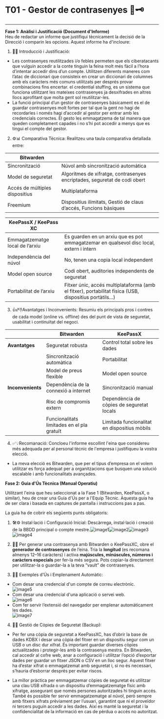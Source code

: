 # **T01 \- Gestor de contrasenyes** 🔐🗝️

---

**Fase 1: Anàlisi i Justificació (Document d'Informe)**  
Heu de redactar un informe que justifiqui tècnicament la decisió de la Direcció i comparin les opcions. Aquest informe ha d'incloure:

1. 📘📝 Introducció i Justificació:  
* Les contrasenyes reutilitzades i/o febles permeten que els ciberatacants que vulguin accedir a la conte tinguin la feina molt més fàcil a l’hora d’intentar accedir dins d’un compte. Utilitzen diferents maneres com l’atac de diccionari que consisteix en crear un diccionari de columnes amb els caràcters més comuns utilitzats per després provar combinacions fins encertar. el credential stuffing, es un sistema que funciona utilitzant les mateixes contrasenyes ja desxifrades en altres llocs aprofitant que molta gent sol reutilitzar-les.  
* La funció principal d’un gestor de contrasenyes bàsicament es el de guardar contrasenyes molt fortes per tal que la gent no hagi de recordarles i només hagi d’accedir al gestor per entrar amb les credencials correctes. El gesto les emmagatzema de tal manera que queden completament capades i no s’hi pot accedir a menys que es tingui el compte del gestor.  
2. ⚙️📊 Comparativa Tècnica: Realitzeu una taula comparativa detallada entre:  
   

| Bitwarden |  |
| ----- | :---- |
| Sincronització | Núvol amb sincronització automàtica |
| Model de seguretat | Algoritmes de xifratge, contrasenyes encriptades, seguretat de codi obert |
| Accés de múltiples dispositius | Multiplataforma |
| Freemium | Dispositius ilimitats, Gestió de claus d’accés, Funcions bàsiques |

| KeePassX / KeePass XC |  |
| ----- | :---- |
| Emmagatzematge local de l’arxiu | Es guarden en un arxiu que es pot emmagatzemar en qualsevol disc local, extern i intern |
| Independència del núvol | No, tenen una copia local independent |
| Model open source | Codi obert, auditories independents de seguretat |
| Portabilitat de l’arxiu | Fitxer únic, accés multiplataforma (amb el fitxer), portabilitat física (USB, dispositius portàtils…) |

 


3. 👍/👎Avantatges i Inconvenients: Resumiu els principals pros i contres de cada model (online vs. offline) des del punt de vista de seguretat, usabilitat i continuïtat del negoci.  
     

|      | Bitwarden                          | KeePassX                          |
|---------------|----------------------------------|----------------------------------|
| **Avantatges** | Seguretat robusta                 | Control total sobre les dades    |
|               | Sincronització automàtica         | Portabilitat                     |
|               | Model de preus flexible            | Model open source                |
| **Inconvenients** | Dependència de la connexió a internet | Sincronització manual           |
|               | Risc de compromís extern           | Dependència de còpies de seguretat locals |
|               | Funcionalitats limitades en el pla gratuït | Limitada funcionalitat en dispositius mòbils |


4. ✅💡Recomanació: Concloeu l'informe escollint l'eina que considereu més adequada per al personal tècnic de l'empresa i justifiqueu la vostra elecció.

- La meva elecció es Bitwarden, que per el tipus d’empresa on el volem utilitzar es força adequat per a organitzacions que busquen una solució escalable i amb funcionalitats avançades.

**Fase 2: Guia d'Ús Tècnica (Manual Operatiu)**

Utilitzant l'eina que heu seleccionat a la Fase 1 (Bitwarden, KeePassX, o similar), heu de crear una Guia d'Ús per a l'Equip Tècnic. Aquesta guia ha de ser clara i basada en captures de pantalla i instruccions pas a pas.

La guia ha de cobrir els següents punts obligatoris:

1. 🛠️⚙️ Instal·lació i Configuració Inicial: Descàrrega, instal·lació i creació de la BBDD principal o compte mestre.![image1](IMG/1.png)![image2](IMG/2.png)![image3](IMG/3.png)![image4](IMG/4.png)

2. 🔑🧰 Per generar una contrasenya amb Bitwarden o KeePassXC, obre el **generador de contrasenyes** de l’eina. Tria la **longitud** (es recomana almenys 12–16 caràcters) i activa **majúscules, minúscules, números i caràcters especials** per fer-la més segura. Pots copiar-la directament per utilitzar-la o guardar-la a la teva “vault” de contrasenyes.

3. 📂🤖 Exemples d'Ús i Emplenament Automàtic:  
* Com desar una credencial d'un compte de correu electrònic.  
  ![image5](IMG/5.png)  
* Com desar una credencial d'una aplicació o servei web.  
  ![image6](IMG/6.png)
* Com fer servir l’extensió del navegador per emplenar automàticament les dades.  
  ![image7](IMG/7.png)  
4. 💾🔄 Gestió de Còpies de Seguretat (Backup):

* Per fer una còpia de seguretat a KeePassXC, has d’obrir la base de dades KDBX i desar una còpia del fitxer en un dispositiu segur com un USB o un disc dur xifrat. És important guardar diverses còpies actualitzades i protegir-les amb la contrasenya mestra. En Bitwarden, cal accedir al cofre web, anar a configuració i utilitzar l’opció d’exportar dades per guardar un fitxer JSON o CSV en un lloc segur. Aquest fitxer ha d’estar xifrat o emmagatzemat amb seguretat i, si no és necessari, s’hauria d’esborrar després per evitar riscos.

* La millor pràctica per emmagatzemar còpies de seguretat és utilitzar una clau USB xifrada o un dispositiu d’emmagatzematge físic amb xifratge, assegurant que només persones autoritzades hi tinguin accés. També és possible fer servir emmagatzematge al núvol, però sempre amb fitxers xifrats prèviament per l’usuari, garantint que ni el proveïdor ni tercers puguin accedir a les dades. Així es manté la seguretat i la confidencialitat de la informació en cas de pèrdua o accés no autoritzat.
